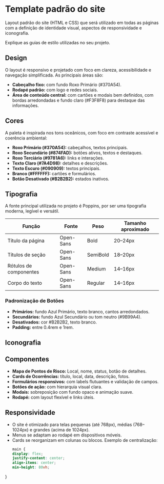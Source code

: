 # Template padrão do site

Layout padrão do site (HTML e CSS) que será utilizado em todas as páginas com a definição de identidade visual, aspectos de responsividade e iconografia.

Explique as guias de estilo utilizadas no seu projeto.

## Design

O layout é responsivo e projetado com foco em clareza, acessibilidade e navegação simplificada. As principais áreas são:
- **Cabeçalho fixo:** com fundo Roxo Primário (#370A54).
- **Rodapé padrão:** com logo e redes sociais.
- **Área de conteúdo central:** com cartões e modais bem definidos, com bordas arredondadas e fundo claro (#F3F8F8) para destaque das informações.


## Cores
A paleta é inspirada nos tons oceânicos, com foco em contraste acessível e coerência ambiental:
- **Roxo Primário (#370A54):** cabeçalhos, textos principais.
- **Roxo Secundário (#874FAD):** botões ativos, textos e destaques.
- **Roxo Terciário (#9781A6):** links e interações.
- **Texto Claro (#7A4D98):** detalhes e descrições.
- **Texto Escuro (#090909):** textos principais.
- **Branco (#FFFFFF):** cartões e formulários.
- **Botão Desativado (#B2B2B2):** estados inativos.

## Tipografia
A fonte principal utilizada no projeto é Poppins, por ser uma tipografia moderna, legível e versátil.

| Função                 | Fonte     | Peso     | Tamanho aproximado |
| ---------------------- | --------- | ---------| ------------------ |
| Título da página       | Open-Sans | Bold     | 20–24px            |
| Títulos de seção       | Open-Sans | SemiBold | 18–20px            |
| Rótulos de componentes | Open-Sans | Medium   | 14–16px            |
| Corpo do texto         | Open-Sans | Regular  | 14–16px    

### Padronização de Botões
- **Primários:** fundo Azul Primário, texto branco, cantos arredondados.
- **Secundários:** fundo Azul Secundário ou tom neutro (#9B99A4).
- **Desativados:** cor #B2B2B2, texto branco.
- **Padding:** entre 0.4rem e 1rem.

## Iconografia



## Componentes
- **Mapa de Pontos de Risco:** Local, nome, status, botão de detalhes.
- **Cards de Ocorrências:** título, local, data, descrição, fotos.
- **Formulários responsivos:** com labels flutuantes e validação de campos.
- **Botões de ação:** com hierarquia visual clara.
- **Modais:** sobreposição com fundo opaco e animação suave.
- **Rodapé:** com layout flexível e links úteis.

## Responsividade
- O site é otimizado para telas pequenas (até 768px), médias (768–1024px) e grandes (acima de 1024px).
- Menus se adaptam ao rodapé em dispositivos móveis.
- Cards se reorganizam em colunas ou blocos.
Exemplo de centralização:
  ```css
  main {
  display: flex;
  justify-content: center;
  align-items: center;
  min-height: 80vh;
}
  ````
